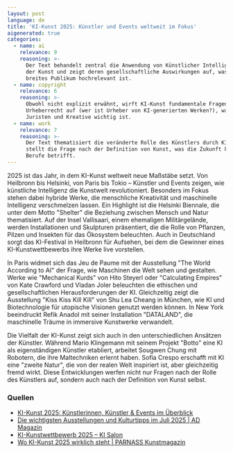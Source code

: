 ```yaml
---
layout: post
language: de
title: 'KI-Kunst 2025: Künstler und Events weltweit im Fokus'
aigenerated: true
categories:
  - name: ai
    relevance: 9
    reasoning: >-
      Der Text behandelt zentral die Anwendung von Künstlicher Intelligenz in
      der Kunst und zeigt deren gesellschaftliche Auswirkungen auf, was für ein
      breites Publikum hochrelevant ist.
  - name: copyright
    relevance: 6
    reasoning: >-
      Obwohl nicht explizit erwähnt, wirft KI-Kunst fundamentale Fragen zum
      Urheberrecht auf (wer ist Urheber von KI-generierten Werken?), was für
      Juristen und Kreative wichtig ist.
  - name: work
    relevance: 7
    reasoning: >-
      Der Text thematisiert die veränderte Rolle des Künstlers durch KI und
      stellt die Frage nach der Definition von Kunst, was die Zukunft kreativer
      Berufe betrifft.
---
```


2025 ist das Jahr, in dem KI-Kunst weltweit neue Maßstäbe setzt. Von Heilbronn bis Helsinki, von Paris bis Tokio – Künstler und Events zeigen, wie künstliche Intelligenz die Kunstwelt revolutioniert. Besonders im Fokus stehen dabei hybride Werke, die menschliche Kreativität und maschinelle Intelligenz verschmelzen lassen. Ein Highlight ist die Helsinki Biennale, die unter dem Motto "Shelter" die Beziehung zwischen Mensch und Natur thematisiert. Auf der Insel Vallisaari, einem ehemaligen Militärgelände, werden Installationen und Skulpturen präsentiert, die die Rolle von Pflanzen, Pilzen und Insekten für das Ökosystem beleuchten. Auch in Deutschland sorgt das KI-Festival in Heilbronn für Aufsehen, bei dem die Gewinner eines KI-Kunstwettbewerbs ihre Werke live vorstellen.

<!--more-->

In Paris widmet sich das Jeu de Paume mit der Ausstellung "The World According to AI" der Frage, wie Maschinen die Welt sehen und gestalten. Werke wie "Mechanical Kurds" von Hito Steyerl oder "Calculating Empires" von Kate Crawford und Vladan Joler beleuchten die ethischen und gesellschaftlichen Herausforderungen der KI. Gleichzeitig zeigt die Ausstellung "Kiss Kiss Kill Kill" von Shu Lea Cheang in München, wie KI und Biotechnologie für utopische Visionen genutzt werden können. In New York beeindruckt Refik Anadol mit seiner Installation "DATALAND", die maschinelle Träume in immersive Kunstwerke verwandelt.

Die Vielfalt der KI-Kunst zeigt sich auch in den unterschiedlichen Ansätzen der Künstler. Während Mario Klingemann mit seinem Projekt "Botto" eine KI als eigenständigen Künstler etabliert, arbeitet Sougwen Chung mit Robotern, die ihre Maltechniken erlernt haben. Sofia Crespo erschafft mit KI eine "zweite Natur", die von der realen Welt inspiriert ist, aber gleichzeitig fremd wirkt. Diese Entwicklungen werfen nicht nur Fragen nach der Rolle des Künstlers auf, sondern auch nach der Definition von Kunst selbst.

### Quellen
- [KI-Kunst 2025: Künstlerinnen, Künstler & Events im Überblick](https://kibuzzer.com/de/news/ki-kuenstlerinnen-kuenstler-events.html)
- [Die wichtigsten Ausstellungen und Kulturtipps im Juli 2025 | AD Magazin](https://www.ad-magazin.de/artikel/kulturtipps-juli-2025)
- [KI-Kunstwettbewerb 2025 – KI Salon](https://www.ki-salon.net/event/ki-kunstwettbewerb-2025/)
- [Wo KI-Kunst 2025 wirklich steht | PARNASS Kunstmagazin](https://www.parnass.at/news/wo-ki-kunst-2025-wirklich-steht)
